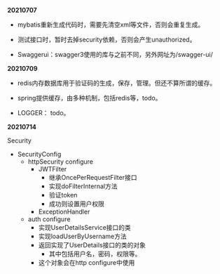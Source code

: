 **20210707**

* mybatis重新生成代码时，需要先清空xml等文件，否则会重复生成。
* 测试接口时，暂时去掉security依赖，否则会产生unauthorized。

* Swaggerui：swagger3使用的库与之前不同，另外网址为/swagger-ui/

**20210709**

* redis内存数据库用于验证码的生成，保存，管理。但还不算所谓的缓存。
* spring提供缓存，由多种机制，包括redis等，todo。

* LOGGER： todo。


**20210714**

Security

* SecurityConfig
    * httpSecurity configure
        * JWTFilter
            * 继承OncePerRequestFilter接口
            * 实现doFilterInternal方法
            * 验证token
            * 成功则设置用户权限
        * ExceptionHandler
    * auth configure
        * 实现UserDetailsService接口的类
        * 实现loadUserByUsername方法
        * 返回实现了UserDetails接口的类的对象
            * 其中包括用户名，密码，权限等。
        * 这个对象会在http configure中使用